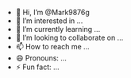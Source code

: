 - 👋 Hi, I’m @Mark9876g
- 👀 I’m interested in ...
- 🌱 I’m currently learning ...
- 💞️ I’m looking to collaborate on ...
- 📫 How to reach me ...
- 😄 Pronouns: ...
- ⚡ Fun fact: ...

<!---
Mark9876g/Mark9876g is a ✨ special ✨ repository because its `README.md` (this file) appears on your GitHub profile.
You can click the Preview link to take a look at your changes.
--->
